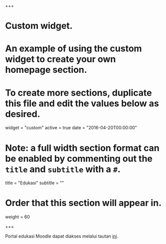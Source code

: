 +++
# Custom widget.
# An example of using the custom widget to create your own homepage section.
# To create more sections, duplicate this file and edit the values below as desired.
widget = "custom"
active = true
date = "2016-04-20T00:00:00"

# Note: a full width section format can be enabled by commenting out the `title` and `subtitle` with a `#`.
title = "Edukasi"
subtitle = ""

# Order that this section will appear in.
weight = 60

+++

Portal edukasi Moodle dapat diakses melalui tautan [ini](http://edu.aswansyahputra.com).
